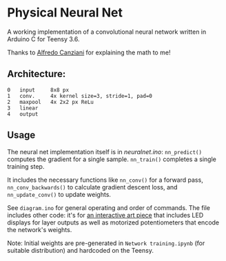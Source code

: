 # Physical Neural Net
A working implementation of a convolutional neural network written in Arduino C for Teensy 3.6.

Thanks to [Alfredo Canziani]([url](https://github.com/Atcold)) for explaining the math to me!

## Architecture:
```
0   input     8x8 px
1   conv.     4x kernel size=3, stride=1, pad=0
2   maxpool   4x 2x2 px ReLu
3   linear
4   output
```

## Usage
The neural net implementation itself is in _neuralnet.ino_: `nn_predict()` computes the gradient for a single sample. `nn_train()` completes a single training step.

It includes the necessary functions like `nn_conv()` for a forward pass, `nn_conv_backwards()` to calculate gradient descent loss, and `nn_update_conv()` to update weights.

See `diagram.ino` for general operating and order of commands. The file includes other code: it's for [an interactive art piece]([url](https://philippschmitt.com/work/mark-ii-convolutional-neural-network)) that includes LED displays for layer outputs as well as motorized potentiometers that encode the network's weights.

Note: Initial weights are pre-generated in `Network training.ipynb` (for suitable distribution) and hardcoded on the Teensy.

